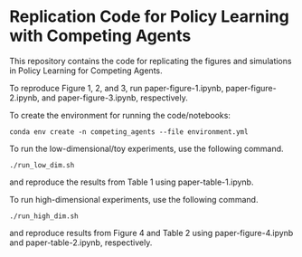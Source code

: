 # Replication Code for Policy Learning with Competing Agents

This repository contains the code for replicating the figures and simulations in Policy Learning for Competing Agents.

To reproduce Figure 1, 2, and 3, run paper-figure-1.ipynb, paper-figure-2.ipynb, and paper-figure-3.ipynb, respectively.

To create the environment for running the code/notebooks:
```
conda env create -n competing_agents --file environment.yml
```

To run the low-dimensional/toy experiments, use the following command.
```
./run_low_dim.sh
```
and reproduce the results from Table 1 using paper-table-1.ipynb.

To run high-dimensional experiments, use the following command. 
```
./run_high_dim.sh
```
and reproduce results from Figure 4 and Table 2 using paper-figure-4.ipynb and paper-table-2.ipynb, respectively.
